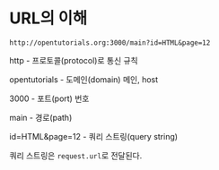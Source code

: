 # URL의 이해

`http://opentutorials.org:3000/main?id=HTML&page=12`

http - 프로토콜(protocol)로 통신 규칙

opentutorials - 도메인(domain) 메인, host

3000 - 포트(port) 번호

main - 경로(path)

id=HTML&page=12 - 쿼리 스트링(query string)



쿼리 스트링은 `request.url`로 전달된다.